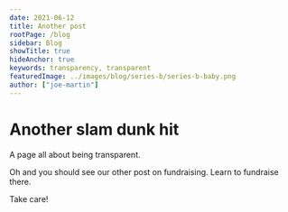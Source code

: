 ```yaml
---
date: 2021-06-12
title: Another post
rootPage: /blog
sidebar: Blog
showTitle: true
hideAnchor: true
keywords: transparency, transparent
featuredImage: ../images/blog/series-b/series-b-baby.png
author: ["joe-martin"]
---
```


# Another slam dunk hit

A page all about being transparent.

Oh and you should see our other post on fundraising. Learn to fundraise there.

Take care!